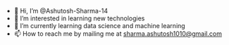 - 👋 Hi, I’m @Ashutosh-Sharma-14
- 👀 I’m interested in learning new technologies
- 🌱 I’m currently learning data science and machine learning
- 📫 How to reach me by mailing me at sharma.ashutosh1010@gmail.com 

<!---
Ashutosh-Sharma-14/Ashutosh-Sharma-14 is a ✨ special ✨ repository because its `README.md` (this file) appears on your GitHub profile.
You can click the Preview link to take a look at your changes.
--->
